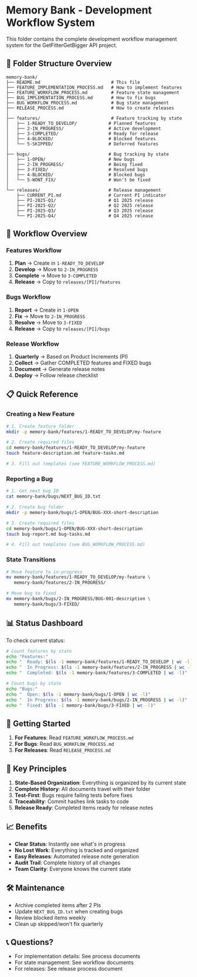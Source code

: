 # Memory Bank - Development Workflow System

This folder contains the complete development workflow management system for the GetFitterGetBigger API project.

## 📁 Folder Structure Overview

```
memory-bank/
├── README.md                           # This file
├── FEATURE_IMPLEMENTATION_PROCESS.md   # How to implement features
├── FEATURE_WORKFLOW_PROCESS.md         # Feature state management
├── BUG_IMPLEMENTATION_PROCESS.md       # How to fix bugs
├── BUG_WORKFLOW_PROCESS.md             # Bug state management
├── RELEASE_PROCESS.md                  # How to create releases
│
├── features/                           # Feature tracking by state
│   ├── 1-READY_TO_DEVELOP/            # Planned features
│   ├── 2-IN_PROGRESS/                 # Active development
│   ├── 3-COMPLETED/                   # Ready for release
│   ├── 4-BLOCKED/                     # Blocked features
│   └── 5-SKIPPED/                     # Deferred features
│
├── bugs/                              # Bug tracking by state
│   ├── 1-OPEN/                        # New bugs
│   ├── 2-IN_PROGRESS/                 # Being fixed
│   ├── 3-FIXED/                       # Resolved bugs
│   ├── 4-BLOCKED/                     # Blocked bugs
│   └── 5-WONT_FIX/                    # Won't be fixed
│
└── releases/                          # Release management
    ├── CURRENT_PI.md                  # Current PI indicator
    ├── PI-2025-Q1/                    # Q1 2025 release
    ├── PI-2025-Q2/                    # Q2 2025 release
    ├── PI-2025-Q3/                    # Q3 2025 release
    └── PI-2025-Q4/                    # Q4 2025 release
```

## 🔄 Workflow Overview

### Features Workflow
1. **Plan** → Create in `1-READY_TO_DEVELOP`
2. **Develop** → Move to `2-IN_PROGRESS`
3. **Complete** → Move to `3-COMPLETED`
4. **Release** → Copy to `releases/[PI]/features`

### Bugs Workflow
1. **Report** → Create in `1-OPEN`
2. **Fix** → Move to `2-IN_PROGRESS`
3. **Resolve** → Move to `3-FIXED`
4. **Release** → Copy to `releases/[PI]/bugs`

### Release Workflow
1. **Quarterly** → Based on Product Increments (PI)
2. **Collect** → Gather COMPLETED features and FIXED bugs
3. **Document** → Generate release notes
4. **Deploy** → Follow release checklist

## 📋 Quick Reference

### Creating a New Feature
```bash
# 1. Create feature folder
mkdir -p memory-bank/features/1-READY_TO_DEVELOP/my-feature

# 2. Create required files
cd memory-bank/features/1-READY_TO_DEVELOP/my-feature
touch feature-description.md feature-tasks.md

# 3. Fill out templates (see FEATURE_WORKFLOW_PROCESS.md)
```

### Reporting a Bug
```bash
# 1. Get next bug ID
cat memory-bank/bugs/NEXT_BUG_ID.txt

# 2. Create bug folder
mkdir -p memory-bank/bugs/1-OPEN/BUG-XXX-short-description

# 3. Create required files
cd memory-bank/bugs/1-OPEN/BUG-XXX-short-description
touch bug-report.md bug-tasks.md

# 4. Fill out templates (see BUG_WORKFLOW_PROCESS.md)
```

### State Transitions
```bash
# Move feature to in-progress
mv memory-bank/features/1-READY_TO_DEVELOP/my-feature \
   memory-bank/features/2-IN_PROGRESS/

# Move bug to fixed
mv memory-bank/bugs/2-IN_PROGRESS/BUG-001-description \
   memory-bank/bugs/3-FIXED/
```

## 📊 Status Dashboard

To check current status:

```bash
# Count features by state
echo "Features:"
echo "  Ready: $(ls -1 memory-bank/features/1-READY_TO_DEVELOP | wc -l)"
echo "  In Progress: $(ls -1 memory-bank/features/2-IN_PROGRESS | wc -l)"
echo "  Completed: $(ls -1 memory-bank/features/3-COMPLETED | wc -l)"

# Count bugs by state
echo "Bugs:"
echo "  Open: $(ls -1 memory-bank/bugs/1-OPEN | wc -l)"
echo "  In Progress: $(ls -1 memory-bank/bugs/2-IN_PROGRESS | wc -l)"
echo "  Fixed: $(ls -1 memory-bank/bugs/3-FIXED | wc -l)"
```

## 🚀 Getting Started

1. **For Features**: Read `FEATURE_WORKFLOW_PROCESS.md`
2. **For Bugs**: Read `BUG_WORKFLOW_PROCESS.md`
3. **For Releases**: Read `RELEASE_PROCESS.md`

## 🔑 Key Principles

1. **State-Based Organization**: Everything is organized by its current state
2. **Complete History**: All documents travel with their folder
3. **Test-First**: Bugs require failing tests before fixes
4. **Traceability**: Commit hashes link tasks to code
5. **Release Ready**: Completed items ready for release notes

## 📈 Benefits

- **Clear Status**: Instantly see what's in progress
- **No Lost Work**: Everything is tracked and organized
- **Easy Releases**: Automated release note generation
- **Audit Trail**: Complete history of all changes
- **Team Clarity**: Everyone knows the current state

## 🛠️ Maintenance

- Archive completed items after 2 PIs
- Update `NEXT_BUG_ID.txt` when creating bugs
- Review blocked items weekly
- Clean up skipped/won't fix quarterly

## 📞 Questions?

- For implementation details: See process documents
- For state management: See workflow documents
- For releases: See release process document